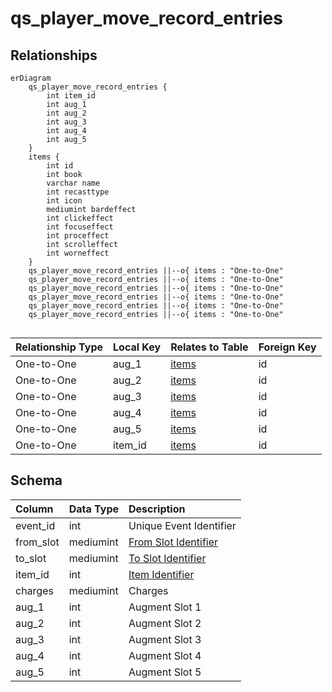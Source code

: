 # qs_player_move_record_entries

## Relationships

```mermaid
erDiagram
    qs_player_move_record_entries {
        int item_id
        int aug_1
        int aug_2
        int aug_3
        int aug_4
        int aug_5
    }
    items {
        int id
        int book
        varchar name
        int recasttype
        int icon
        mediumint bardeffect
        int clickeffect
        int focuseffect
        int proceffect
        int scrolleffect
        int worneffect
    }
    qs_player_move_record_entries ||--o{ items : "One-to-One"
    qs_player_move_record_entries ||--o{ items : "One-to-One"
    qs_player_move_record_entries ||--o{ items : "One-to-One"
    qs_player_move_record_entries ||--o{ items : "One-to-One"
    qs_player_move_record_entries ||--o{ items : "One-to-One"
    qs_player_move_record_entries ||--o{ items : "One-to-One"


```


| Relationship Type | Local Key | Relates to Table | Foreign Key |
| :--- | :--- | :--- | :--- |
| One-to-One | aug_1 | [items](../../schema/items/items.md) | id |
| One-to-One | aug_2 | [items](../../schema/items/items.md) | id |
| One-to-One | aug_3 | [items](../../schema/items/items.md) | id |
| One-to-One | aug_4 | [items](../../schema/items/items.md) | id |
| One-to-One | aug_5 | [items](../../schema/items/items.md) | id |
| One-to-One | item_id | [items](../../schema/items/items.md) | id |


## Schema

| Column | Data Type | Description |
| :--- | :--- | :--- |
| event_id | int | Unique Event Identifier |
| from_slot | mediumint | [From Slot Identifier](../../../../server/inventory/inventory-slots) |
| to_slot | mediumint | [To Slot Identifier](../../../../server/inventory/inventory-slots) |
| item_id | int | [Item Identifier](../../schema/items/items.md) |
| charges | mediumint | Charges |
| aug_1 | int | Augment Slot 1 |
| aug_2 | int | Augment Slot 2 |
| aug_3 | int | Augment Slot 3 |
| aug_4 | int | Augment Slot 4 |
| aug_5 | int | Augment Slot 5 |

